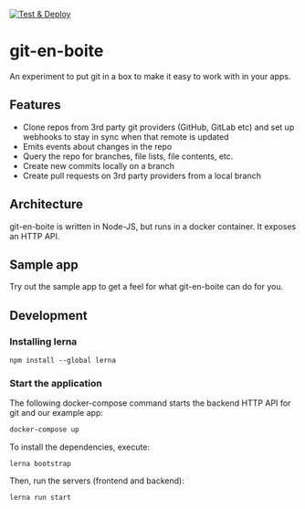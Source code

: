 [![Test & Deploy](https://circleci.com/gh/SmartBear/git-en-boite/tree/master.svg?style=shield)](https://circleci.com/gh/smartbear/git-en-boite/tree/master)

# git-en-boite

An experiment to put git in a box to make it easy to work with in your apps.

## Features

* Clone repos from 3rd party git providers (GitHub, GitLab etc) and set up webhooks to stay in sync when that remote is updated
* Emits events about changes in the repo
* Query the repo for branches, file lists, file contents, etc.
* Create new commits locally on a branch
* Create pull requests on 3rd party providers from a local branch

## Architecture

git-en-boite is written in Node-JS, but runs in a docker container. It exposes an HTTP API.

## Sample app

Try out the sample app to get a feel for what git-en-boite can do for you.

## Development

### Installing lerna

```
npm install --global lerna
```

### Start the application

The following docker-compose command starts the backend HTTP API for git and our
example app:

```bash
docker-compose up
```
To install the dependencies, execute:

```
lerna bootstrap
```

Then, run the servers (frontend and backend):

```
lerna run start
```
